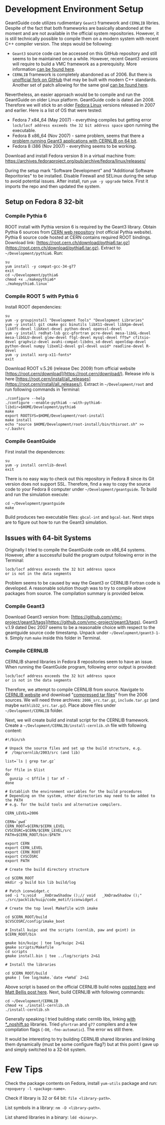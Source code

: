 Development Environment Setup
=============================

GeantGuide code utilizes rudimentary `Geant3` framework and `CERNLIB` libries. Despite of the fact that both frameworks are basically abandoned at the moment and are not available in the official system repositories. However, it is still technically possible to compile them on a modern system with recent C++ compiler version. The steps would be following:

* `Geant3` source code can be accessed on this GitHub repository and still seems to be maintained once a while. However, recent Geant3 versions will require to build a VMC framework as a prerequisity. More information [can be found here](https://vmc-project.github.io/installation/).
* `CERNLIB` framework is completely abandoned as of 2006. But there is [unofficial fork on GitHub](https://github.com/apc-llc/cernlib) that may be built with modern C++ standards. Another set of patch allowing for the same goal [can be found here](https://www-zeuthen.desy.de/linear_collider/cernlib/new/cernlib_2005.html).

Nevertheless, an easier approach would be to compile and run the GeantGuide on older Linux platform. GeantGuide code is dated Jan 2008. Therefore we will stick to an older [Fedora Linux](https://en.wikipedia.org/wiki/Fedora_Linux_release_history) versions released in 2007 and earlier. Here is a list of OS that were tested:

* Fedora 7 x84_64 (May 2007) - everything compiles but getting error `locb/locf address exceeds the 32 bit address space` upon running the executable.
* Fedora 8 x86_64 (Nov 2007) - same problem, seems that there a [problem running Geant3 applications with CERNLIB on 64 bit](https://mailman.jlab.org/pipermail/halld-offline/2012-December/001214.html).
* Fedora 8 i386 (Nov 2007) - everything seems to be working.

Download and install Fedora version 8 in a virtual machine from:
https://archives.fedoraproject.org/pub/archive/fedora/linux/releases/

During the setup mark "Software Development" and "Additional Software Reporitories" to be installed. Disable Firewall and SELinux during the setup to avoid potential issues. After install, run `yum -y upgrade` twice. First it imports the repo and then updated the system.

Setup on Fedora 8 32-bit
------------------------

### Compile Pythia 6

ROOT install with Pythia version 6 is required by the Geant3 library. Obtain Pythia 6 sources from [CERN web repository](https://root.cern.ch/download/) (not official Pythia website). Pythia 6 source code hosted at CERN contains required ROOT bindings. Download link: [https://root.cern.ch/download/pythia6.tar.gz](https://root.cern.ch/download/pythia6.tar.gz). Extract to `~/Development/pythia6`. Run:
```
su
yum install -y compat-gcc-34-g77
exit
cd ~/Development/pythia6
chmod +x ./makepythia6*
./makepythia6.linux`
```


### Compile ROOT 5 with Pythia 6

Install ROOT dependencies:

```
su
yum -y groupinstall "Development Tools" "Development Libraries"
yum -y install git cmake gcc binutils libX11-devel libXpm-devel libXft-devel libXext-devel python-devel openssl-devel
yum -y install redhat-lsb gcc-gfortran pcre-devel mesa-libGL-devel mesa-libGLU-devel glew-devel ftgl-devel mysql-devel fftw* cfitsio-devel graphviz-devel avahi-compat-libdns_sd-devel openldap-devel python-devel numpy libxml2-devel gsl-devel uuid* readline-devel R-devel
yum -y install xorg-x11-fonts*
exit
```

Download ROOT v.5.26 (release Dec 2009)  from official website [https://root.cern/download](https://root.cern/download/). Release info is here [https://root.cern/install/all_releases](https://root.cern/install/all_releases/). Extract in `~/Development/root` and run following commands in Terminal:

```
./configure --help
./configure --enable-pythia6 --with-pythia6-libdir=$HOME/Development/pythia6
make
export ROOTSYS=$HOME/Development/root-install
make install
echo "source $HOME/Development/root-install/bin/thisroot.sh" >> ~/.bashrc
```

### Compile GeantGuide

First install the dependences:

```
su
yum -y install cernlib-devel
exit
```

There is no easy way to check out this repository in Fedora 8 since its Git version does not support SSL. Therefore, find a way to copy the source code to your Fedora 8 computer under `~/Development/geantguide`. To build and run the simulation execute:

```
cd ~/Development/geantguide
make
```

Build produces two executable files: `gbcal-int` and `bgcal-bat`. Next steps are to figure out how to run the Geant3 simulation.


Issues with 64-bit Systems
------------------------

Originally I tried to compile the GeantGuide code on x86_64 systems. However, after a successful build the program output following error in the Terminal:

```
locb/locf address exceeds the 32 bit address space
or is not in the data segments
```

Problem seems to be caused by way the Geant3 or CERNLIB Fortran code is developed. A reasonable solution though was to try to compile above packages from source. The compilation summary is provided below.

### Compile Geant3

Download Geant3 version from: [https://github.com/vmc-project/geant3/tags](https://github.com/vmc-project/geant3/tags). Geant3 v.1.9 dated Dec 2007 seems to be a reasonable choice with respect to the geantguide source code timestamp. Unpack under `~/Development/geant3-1-9`. Simply run `make` inside this folder in Terminal.

### Compile CERNLIB

CERNLIB shared libraries in Fedora 8 repositories seem to have an issue. When running the GeantGuide program, following error output is provided:
```
locb/locf address exceeds the 32 bit address space
or is not in the data segments
```

Therefore, we attempt to compile CERNLIB from source. Navigate to [CERNLIB website](https://cernlib.web.cern.ch/cernlib/) and download "[compressed tar files](https://cernlib.web.cern.ch/cernlib/download/2006_source/tar/)" from the 2006 sources. We will need three archives: `2006_src.tar.gz`, `include.tar.gz` (and maybe `mathlib32_src.tar.gz`). Place above files under `~/Devlopment/CERNLIB` folder.

Next, we will create build and install script for the CERNLIB framework. Create a `~/Devlopment/CERNLIB/install-cernlib.sh` file with following content:

```
#!/bin/sh

# Unpack the source files and set up the build structure, e.g.
#  /tmp/cernlib/2003/src (and lib)

list=`ls | grep tar.gz`

for ffile in $list
do
  gunzip -c $ffile | tar xf -
done

# Establish the environment variables for the build procedures
# Depending on the system, other directories may need to be added to the PATH
# e.g. for the build tools and alternative compilers.

CERN_LEVEL=2006

CERN=`pwd`
CERN_ROOT=$CERN/$CERN_LEVEL
CVSCOSRC=$CERN/$CERN_LEVEL/src
PATH=$CERN_ROOT/bin:$PATH

export CERN
export CERN_LEVEL
export CERN_ROOT 
export CVSCOSRC
export PATH

# Create the build directory structure

cd $CERN_ROOT
mkdir -p build bin lib build/log

# Patch iconwidget.c
sed -i "s;void   _XmDrawShadow ();// void   _XmDrawShadow ();" ./src/packlib/kuip/code_motif/iconwidget.c

# Create the top level Makefile with imake

cd $CERN_ROOT/build
$CVSCOSRC/config/imake_boot

# Install kuipc and the scripts (cernlib, paw and gxint) in $CERN_ROOT/bin

gmake bin/kuipc | tee log/kuipc 2>&1
gmake scripts/Makefile
cd scripts
gmake install.bin | tee ../log/scripts 2>&1

# Install the libraries

cd $CERN_ROOT/build
gmake | tee log/make.`date +%m%d` 2>&1
```

Above script is based on the official CERNLIB build notes [posted here](https://cernlib.web.cern.ch/cernlib/install/install.html) and [Matt Bellis post here](https://halldweb.jlab.org/wiki/index.php/CERNLIB_Installation). Next, build CERNLIB with following commands:

```
cd ~/Development/CERNLIB
chmod +x ./install-cernlib.sh
./install-cernlib.sh
```

Generally speaking I tried building static cernlib libs, linking [with *_noshift.so](https://root-forum.cern.ch/t/h2root-with-amd-x2/4104/3) libraries. Tried `gfortran` and `g77` compilers and a few compilation flags (`-O0`, `-fno-automatic`). The error ws still there.

It would be interesting to try building CERNLIB shared libraries and linking them dynamically (must be some configure flag?) but at this point I gave up and simply switched to a 32-bit system.

Few Tips
========

Check the package contents on Fedora, install `yum-utils` package and run: `repoquery -l <package-name>`.

Check if library is 32 or 64 bit: `file <library-path>`.

List symbols in a library: `nm -D <library-path>`.

List shared libraries in a binary: `ldd <binary>`.
